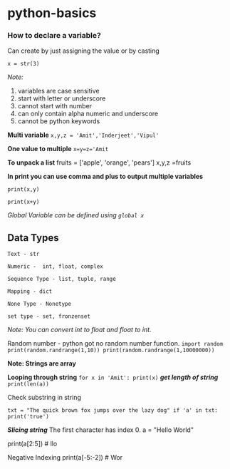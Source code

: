 # python-basics

### How to declare a variable?
Can create by just assigning the value or by casting

`x = str(3)`

*Note:* 
1. variables are case sensitive
2. start with letter or underscore
3. cannot start with number
4. can only contain alpha numeric and underscore
5. cannot be python keywords

**Multi variable** `x,y,z = 'Amit','Inderjeet','Vipul'`

**One value to multiple** `x=y=z='Amit`

**To unpack a list**
fruits = ['apple', 'orange', 'pears']
x,y,z =fruits

**In print you can use comma and plus to output multiple variables**

`print(x,y)`

`print(x+y)`

*Global Variable can be defined using `global x`*

## Data Types

`Text - str`

`Numeric -  int, float, complex`

`Sequence Type - list, tuple, range`

`Mapping - dict`

`None Type - Nonetype`

`set type - set, fronzenset`

*Note: You can convert int to float and float to int.*


Random number - python got no random number function.
`
import random
print(random.randrange(1,10))
print(random.randrange(1,10000000))
`

**Note: Strings are array**

**Looping through string**
`
for x in 'Amit':
  print(x)
`
***get length of string***
`
print(len(a))
`

Check substring in string

`
txt = "The quick brown fox jumps over the lazy dog"
if 'a' in txt:
  print('true')
`

***Slicing string***
The first character has index 0.
a = "Hello World"

print(a[2:5]) # llo


Negative Indexing
print(a[-5:-2]) # Wor




























